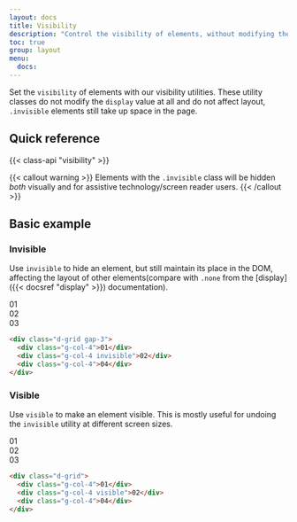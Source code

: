 ```yaml
---
layout: docs
title: Visibility
description: "Control the visibility of elements, without modifying their display, with visibility utilities."
toc: true
group: layout
menu:
  docs:    
---
```



Set the `visibility` of elements with our visibility utilities. These utility classes do not modify the `display` value at all and do not affect layout, `.invisible` elements still take up space in the page.

## Quick reference

{{< class-api "visibility" >}}

{{< callout warning >}}
Elements with the `.invisible` class will be hidden *both* visually and for assistive technology/screen reader users.
{{< /callout >}}

## Basic example 

### Invisible 

Use `invisible` to hide an element, but still maintain its place in the DOM, affecting the layout of other elements(compare with `.none` from the [display]({{< docsref "display" >}}) documentation).

<div class="bd-example d-grid text-center fw-semibold">
  <div class="g-col-4 text-bg-secondary p-3 rounded mx-3 flex-fill">01</div>
  <div class="invisible g-col-4 text-bg-secondary p-3 rounded mx-3 flex-fill">02</div>
  <div class="g-col-4 text-bg-secondary p-3 rounded mx-3 flex-fill">03</div>
</div>

```html
<div class="d-grid gap-3">
  <div class="g-col-4">01</div>
  <div class="g-col-4 invisible">02</div>
  <div class="g-col-4">04</div>
</div>
```

### Visible 

Use `visible` to make an element visible. This is mostly useful for undoing the `invisible` utility at different screen sizes.

<div class="bd-example d-grid gap-3 text-center fw-semibold">
  <div class="g-col-4 text-bg-primary p-3 rounded mx-3 flex-fill">01</div>
  <div class="visible g-col-4 text-bg-primary p-3 rounded mx-3 flex-fill">02</div>
  <div class="g-col-4 text-bg-primary p-3 rounded mx-3 flex-fill">03</div>
</div>

```html
<div class="d-grid">
  <div class="g-col-4">01</div>
  <div class="g-col-4 visible">02</div>
  <div class="g-col-4">04</div>
</div>
```